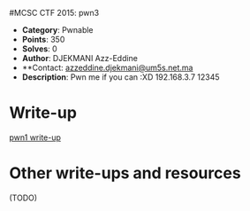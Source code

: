 #MCSC CTF 2015: pwn3

* **Category**: Pwnable <br>
* **Points**: 350 <br>
* **Solves**: 0 <br>
* **Author**: DJEKMANI Azz-Eddine
* **Contact: azzeddine.djekmani@um5s.net.ma
* **Description**: Pwn me if you can :XD 192.168.3.7 12345	

# Write-up 

[pwn1 write-up](https://github.com/djekmani/ctfs-write-up/blob/master/mcsc2015/pwn1/pwn1_writeup.MD)

# Other write-ups and resources

(TODO)